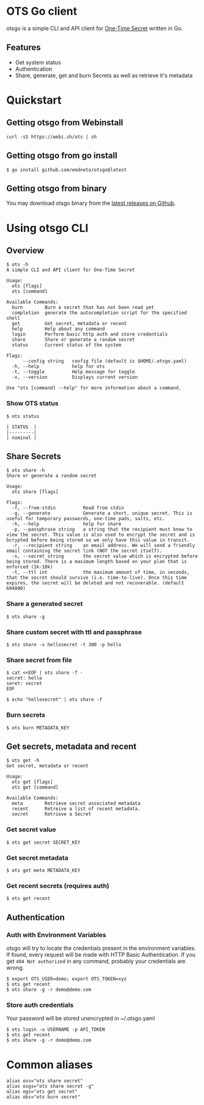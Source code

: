 # OTS Go client

otsgo is a simple CLI and API client for [One-Time Secret](https://onetimesecret.com/) written in Go. 

## Features

* Get system status
* Authentication
* Share, generate, get and burn Secrets as well as retrieve it's metadata

# Quickstart

## Getting otsgo from Webinstall

```
curl -sS https://webi.sh/ots | sh
```

## Getting otsgo from go install

```
$ go install github.com/emdneto/otsgo@latest
```

## Getting otsgo from binary
You may download otsgo binary from the [latest releases on Github](https://github.com/emdneto/otsgo/releases/latest).

# Using otsgo CLI

## Overview 
```
$ ots -h
A simple CLI and API client for One-Time Secret

Usage:
  ots [flags]
  ots [command]

Available Commands:
  burn        Burn a secret that has not been read yet
  completion  generate the autocompletion script for the specified shell
  get         Get secret, metadata or recent
  help        Help about any command
  login       Perform basic http auth and store credentials
  share       Share or generate a random secret
  status      Current status of the system

Flags:
      --config string   config file (default is $HOME/.otsgo.yaml)
  -h, --help            help for ots
  -t, --toggle          Help message for toggle
  -v, --version         Displays current version

Use "ots [command] --help" for more information about a command.
```

### Show OTS status

```
$ ots status

| STATUS  |
|---------|
| nominal |
```

## Share Secrets 

```
$ ots share -h
Share or generate a random secret

Usage:
  ots share [flags]

Flags:
  -f, --from-stdin          Read from stdin
  -g, --generate            Generate a short, unique secret. This is useful for temporary passwords, one-time pads, salts, etc.
  -h, --help                help for share
  -p, --passphrase string   a string that the recipient must know to view the secret. This value is also used to encrypt the secret and is bcrypted before being stored so we only have this value in transit.
  -r, --recipient string    an email address. We will send a friendly email containing the secret link (NOT the secret itself).
  -s, --secret string       the secret value which is encrypted before being stored. There is a maximum length based on your plan that is enforced (1k-10k)
  -t, --ttl int             the maximum amount of time, in seconds, that the secret should survive (i.e. time-to-live). Once this time expires, the secret will be deleted and not recoverable. (default 604800)
```

### Share a generated secret

```
$ ots share -g
```

### Share custom secret with ttl and passphrase

```
$ ots share -s hellosecret -t 300 -p hello
```

### Share secret from file
```
$ cat <<EOF | ots share -f -
secret: hello
seret: secret
EOF

$ echo "hellosecret" | ots share -f
```

### Burn secrets
```
$ ots burn METADATA_KEY
```

## Get secrets, metadata and recent
```
$ ots get -h
Get secret, metadata or recent

Usage:
  ots get [flags]
  ots get [command]

Available Commands:
  meta        Retrieve secret associated metadata
  recent      Retreive a list of recent metadata.
  secret      Retrieve a Secret

```

### Get secret value
```
$ ots get secret SECRET_KEY
```
### Get secret metadata
```
$ ots get meta METADATA_KEY
```
### Get recent secrets (requires auth)
```
$ ots get recent
```

## Authentication

### Auth with Environment Variables

otsgo will try to locate the credentials present in the environment variables. If found, every request will be made with HTTP Basic Authentication. If you get `404 Not authorized` in any command, probably your credentials are wrong.

```
$ export OTS_USER=demo; export OTS_TOKEN=xyz
$ ots get recent
$ ots share -g -r demo@demo.com
```
### Store auth credentials
Your password will be stored unencrypted in ~/.otsgo.yaml
```
$ ots login -u USERNAME -p API_TOKEN
$ ots get recent
$ ots share -g -r demo@demo.com
```

# Common aliases
```
alias oss="ots share secret"
alias osgs="ots share secret -g"
alias ogs="ots get secret"
alias obs="ots burn secret"
```